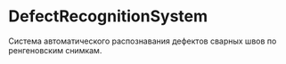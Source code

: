 # DefectRecognitionSystem
Система автоматического распознавания дефектов сварных швов по ренгеновским снимкам.

